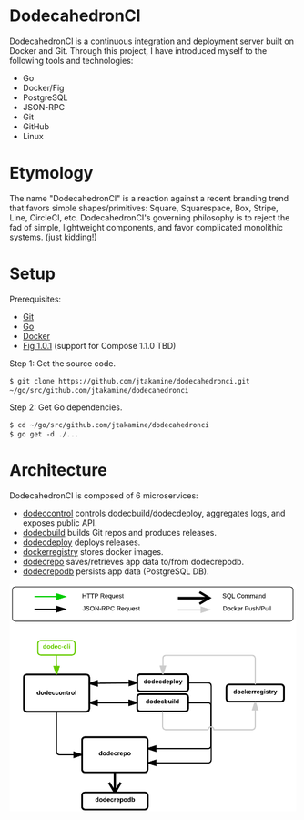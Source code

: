 DodecahedronCI
==============
DodecahedronCI is a continuous integration and deployment server built on Docker and Git.
Through this project, I have introduced myself to the following tools and technologies:
* Go
* Docker/Fig
* PostgreSQL
* JSON-RPC
* Git
* GitHub
* Linux

Etymology
=========
The name "DodecahedronCI" is a reaction against a recent branding trend that favors simple shapes/primitives: Square, Squarespace, Box, Stripe, Line, CircleCI, etc. DodecahedronCI's governing philosophy is to reject the fad of simple, lightweight components, and favor complicated monolithic systems. (just kidding!)

Setup
=====
Prerequisites:
* [Git](http://git-scm.com/book/en/v2/Getting-Started-Installing-Git)
* [Go](https://golang.org/doc/install)
* [Docker](https://docs.docker.com/installation/)
* [Fig 1.0.1](http://www.fig.sh/install.html) (support for Compose 1.1.0 TBD)

Step 1: Get the source code.

    $ git clone https://github.com/jtakamine/dodecahedronci.git ~/go/src/github.com/jtakamine/dodecahedronci

Step 2: Get Go dependencies.

    $ cd ~/go/src/github.com/jtakamine/dodecahedronci
    $ go get -d ./...
    

Architecture
============

DodecahedronCI is composed of 6 microservices:
* [dodeccontrol](dodeccontrol/) controls dodecbuild/dodecdeploy, aggregates logs, and exposes public API.
* [dodecbuild](dodecbuild/) builds Git repos and produces releases.
* [dodecdeploy](dodecdeploy/) deploys releases.
* [dockerregistry](https://github.com/docker/docker-registry) stores docker images.
* [dodecrepo](dodecrepo/) saves/retrieves app data to/from dodecrepodb.
* [dodecrepodb](dodecrepodb/) persists app data (PostgreSQL DB).

![](arch.png)
